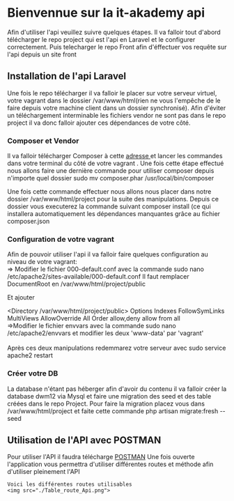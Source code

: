 <h1> Bienvennue sur la it-akademy api </h1>

<p> Afin d'utiliser l'api veuillez suivre quelques étapes. Il va falloir tout d'abord télécharger le repo project qui est l'api en Laravel et le configurer correctement. Puis telecharger le repo Front afin d'éffectuer vos requête sur l'api depuis un site front </p>
<h2>Installation de l'api Laravel </h2>
<p>
Une fois le repo télécharger il va falloir le placer sur votre serveur virtuel, votre vagrant dans le dossier /var/www/html(rien ne vous l'empêche de le faire depuis votre machine client dans un dossier synchronisé).
Afin d'éviter un téléchargement interminable les fichiers vendor ne sont pas dans le repo project il va donc falloir ajouter ces dépendances de votre côté.
</p>
<h3>Composer et Vendor</h3>
<p>Il va falloir télécharger Composer à cette <a href="https://getcomposer.org/download/">adresse </a> et lancer les commandes dans votre terminal du côté de votre vagrant . Une fois cette étape effectué nous allons faire une dernière commande pour utiliser composer depuis n'importe quel dossier  sudo mv composer.phar /usr/local/bin/composer </p>
<p> Une fois cette commande effectuer nous allons nous placer dans notre dossier /var/www/html/project pour la suite des manipulations. Depuis ce dossier vous executerez la commande suivant composer install (ce qui installera automatiquement les dépendances manquantes grâce au fichier composer.json </p>
<h3>Configuration de votre vagrant</h3>
<p>Afin de pouvoir utiliser l'api il va falloir faire quelques configuration au niveau de votre vagrant: <br>
=> Modifier le fichier 000-default.conf avec la commande sudo nano /etc/apache2/sites-available/000-default.conf
Il faut remplacer 	
DocumentRoot en /var/www/html/project/public

Et ajouter

<Directory /var/www/html/project/public>
		Options Indexes FollowSymLinks MultiViews
        AllowOverride All
        Order allow,deny
        allow from all
	</Directory>
<br>
=>Modifier le fichier envvars avec la commande  sudo nano /etc/apache2/envvars et modifier les deux 'www-data' par 'vagrant'
<br><br>
Après ces deux manipulations redemmarez votre serveur avec sudo service apache2 restart</p>
<h3>Créer votre DB</h3>
La database n'étant pas héberger afin d'avoir du contenu il va falloir créer la database dwm12 via Mysql et faire une migration des seed et des table créées dans le repo Project.
Pour faire la migration placez vous dans /var/www/html/project et faite cette commande php artisan migrate:fresh --seed

<h2>Utilisation de l'API avec POSTMAN</h2>
<p> Pour utiliser l'API il faudra télécharge <a href="https://www.getpostman.com/downloads/">POSTMAN</a> 
    Une fois ouverte l'application vous permettra d'utiliser différentes routes et méthode afin d'utiliser pleinement l'API

    Voici les différentes routes utilisables
    <img src="./Table_route_Api.png">
